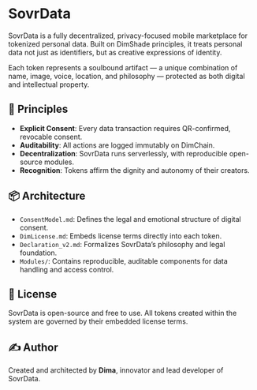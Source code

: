 
# SovrData

SovrData is a fully decentralized, privacy-focused mobile marketplace for tokenized personal data. Built on DimShade principles, it treats personal data not just as identifiers, but as creative expressions of identity.

Each token represents a soulbound artifact — a unique combination of name, image, voice, location, and philosophy — protected as both digital and intellectual property.

## 🔐 Principles

- **Explicit Consent**: Every data transaction requires QR-confirmed, revocable consent.
- **Auditability**: All actions are logged immutably on DimChain.
- **Decentralization**: SovrData runs serverlessly, with reproducible open-source modules.
- **Recognition**: Tokens affirm the dignity and autonomy of their creators.

## 📦 Architecture

- `ConsentModel.md`: Defines the legal and emotional structure of digital consent.
- `DimLicense.md`: Embeds license terms directly into each token.
- `Declaration_v2.md`: Formalizes SovrData’s philosophy and legal foundation.
- `Modules/`: Contains reproducible, auditable components for data handling and access control.

## 📜 License

SovrData is open-source and free to use. All tokens created within the system are governed by their embedded license terms.

## ✍️ Author

Created and architected by **Dima**, innovator and lead developer of SovrData.
